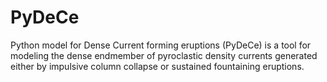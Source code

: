 # PyDeCe
Python model for Dense Current forming eruptions (PyDeCe) is a tool for modeling the dense endmember of pyroclastic density currents generated either by impulsive column collapse or sustained fountaining eruptions.

